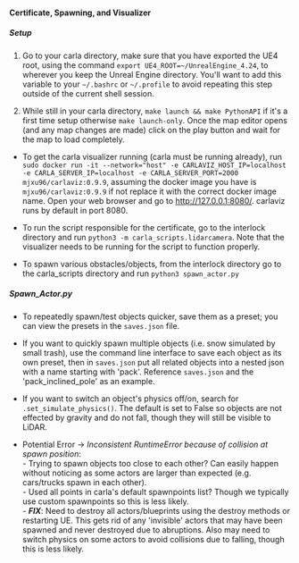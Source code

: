 #### **Certificate, Spawning, and Visualizer** <br>
##### Setup
1. Go to your carla directory, make sure that you have exported the UE4 root, using the command `export UE4_ROOT=~/UnrealEngine_4.24`, to wherever you keep the Unreal Engine directory. You'll want to add this variable to your `~/.bashrc` or `~/.profile` to avoid repeating this step outside of the current shell session.

2. While still in your carla directory, `make launch && make PythonAPI` if it's a first time setup otherwise `make launch-only`. Once the map editor opens (and any map changes are made) click on the play button and wait for the map to load completely. 

- To get the carla visualizer running (carla must be running already), run `sudo docker run -it --network="host" -e CARLAVIZ_HOST_IP=localhost -e CARLA_SERVER_IP=localhost -e CARLA_SERVER_PORT=2000 mjxu96/carlaviz:0.9.9`, assuming the docker image you have is `mjxu96/carlaviz:0.9.9` if not replace it with the correct docker image name. Open your web browser and go to http://127.0.0.1:8080/. carlaviz runs by default in port 8080.

- To run the script responsible for the certificate, go to the interlock directory and run `python3 -m carla_scripts.lidarcamera`. Note that the visualizer needs to be running for the script to function properly.

- To spawn various obstacles/objects, from the interlock directory go to the carla_scripts directory and run `python3 spawn_actor.py`

##### Spawn_Actor.py
- To repeatedly spawn/test objects quicker, save them as a preset; you can view the presets in the `saves.json` file.

- If you want to quickly spawn multiple objects (i.e. snow simulated by small trash), use the command line interface to save each object as its own preset, then in `saves.json` put all related objects into a nested json with a name starting with 'pack'. Reference `saves.json` and the 'pack_inclined_pole' as an example. 

- If you want to switch an object's physics off/on, search for `.set_simulate_physics()`. The default is set to False so objects are not effected by gravity and do not fall, though they will still be visible to LiDAR.

- Potential Error -> _Inconsistent RuntimeError because of collision at spawn position_: <br> - Trying to spawn objects too close to each other? Can easily happen without noticing as some actors are larger than expected (e.g. cars/trucks spawn in each other).
<br> - Used all points in carla's default spawnpoints list? Though we typically use custom spawnpoints so this is less likely. <br> - **_FIX_**: Need to destroy all actors/blueprints using the destroy methods or restarting UE. This gets rid of any 'invisible' actors that may have been spawned and never destroyed due to abruptions. Also may need to switch physics on some actors to avoid collisions due to falling, though this is less likely.  
